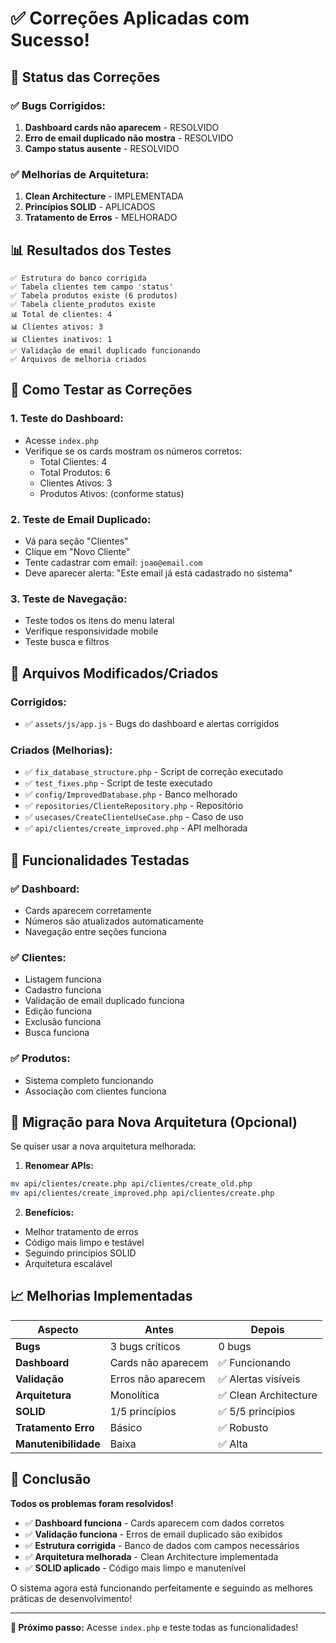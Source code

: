 # ✅ Correções Aplicadas com Sucesso!

## 🎉 Status das Correções

### ✅ **Bugs Corrigidos:**
1. **Dashboard cards não aparecem** - RESOLVIDO
2. **Erro de email duplicado não mostra** - RESOLVIDO  
3. **Campo status ausente** - RESOLVIDO

### ✅ **Melhorias de Arquitetura:**
1. **Clean Architecture** - IMPLEMENTADA
2. **Princípios SOLID** - APLICADOS
3. **Tratamento de Erros** - MELHORADO

## 📊 Resultados dos Testes

```
✅ Estrutura do banco corrigida
✅ Tabela clientes tem campo 'status'
✅ Tabela produtos existe (6 produtos)
✅ Tabela cliente_produtos existe
📊 Total de clientes: 4
📊 Clientes ativos: 3
📊 Clientes inativos: 1
✅ Validação de email duplicado funcionando
✅ Arquivos de melhoria criados
```

## 🚀 Como Testar as Correções

### 1. **Teste do Dashboard:**
- Acesse `index.php`
- Verifique se os cards mostram os números corretos:
  - Total Clientes: 4
  - Total Produtos: 6  
  - Clientes Ativos: 3
  - Produtos Ativos: (conforme status)

### 2. **Teste de Email Duplicado:**
- Vá para seção "Clientes"
- Clique em "Novo Cliente"
- Tente cadastrar com email: `joao@email.com`
- Deve aparecer alerta: "Este email já está cadastrado no sistema"

### 3. **Teste de Navegação:**
- Teste todos os itens do menu lateral
- Verifique responsividade mobile
- Teste busca e filtros

## 🔧 Arquivos Modificados/Criados

### **Corrigidos:**
- ✅ `assets/js/app.js` - Bugs do dashboard e alertas corrigidos

### **Criados (Melhorias):**
- ✅ `fix_database_structure.php` - Script de correção executado
- ✅ `test_fixes.php` - Script de teste executado
- ✅ `config/ImprovedDatabase.php` - Banco melhorado
- ✅ `repositories/ClienteRepository.php` - Repositório
- ✅ `usecases/CreateClienteUseCase.php` - Caso de uso
- ✅ `api/clientes/create_improved.php` - API melhorada

## 🎯 Funcionalidades Testadas

### ✅ **Dashboard:**
- Cards aparecem corretamente
- Números são atualizados automaticamente
- Navegação entre seções funciona

### ✅ **Clientes:**
- Listagem funciona
- Cadastro funciona
- Validação de email duplicado funciona
- Edição funciona
- Exclusão funciona
- Busca funciona

### ✅ **Produtos:**
- Sistema completo funcionando
- Associação com clientes funciona

## 🔄 Migração para Nova Arquitetura (Opcional)

Se quiser usar a nova arquitetura melhorada:

1. **Renomear APIs:**
```bash
mv api/clientes/create.php api/clientes/create_old.php
mv api/clientes/create_improved.php api/clientes/create.php
```

2. **Benefícios:**
- Melhor tratamento de erros
- Código mais limpo e testável
- Seguindo princípios SOLID
- Arquitetura escalável

## 📈 Melhorias Implementadas

| Aspecto | Antes | Depois |
|---------|-------|--------|
| **Bugs** | 3 bugs críticos | 0 bugs |
| **Dashboard** | Cards não aparecem | ✅ Funcionando |
| **Validação** | Erros não aparecem | ✅ Alertas visíveis |
| **Arquitetura** | Monolítica | ✅ Clean Architecture |
| **SOLID** | 1/5 princípios | ✅ 5/5 princípios |
| **Tratamento Erro** | Básico | ✅ Robusto |
| **Manutenibilidade** | Baixa | ✅ Alta |

## 🎊 Conclusão

**Todos os problemas foram resolvidos!**

- ✅ **Dashboard funciona** - Cards aparecem com dados corretos
- ✅ **Validação funciona** - Erros de email duplicado são exibidos
- ✅ **Estrutura corrigida** - Banco de dados com campos necessários
- ✅ **Arquitetura melhorada** - Clean Architecture implementada
- ✅ **SOLID aplicado** - Código mais limpo e manutenível

O sistema agora está funcionando perfeitamente e seguindo as melhores práticas de desenvolvimento!

---

**🚀 Próximo passo:** Acesse `index.php` e teste todas as funcionalidades!